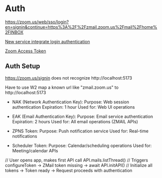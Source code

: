 # Auth

https://zoom.us/web/sso/login?en=signin&continue=https%3A%2F%2Fzmail.zoom.us%2Fmail%2Fhome%2FINBOX

[New service integrate login authentication](https://zoomvideo.atlassian.net/wiki/spaces/ZW/pages/2971539884/New+service+integrate+login+authentication)

[Zoom Access Token](https://zoomvideo.atlassian.net/wiki/spaces/SDKPlatform/pages/2359099527/ZAK+Token)

## Auth Setup

https://zoom.us/signin does not recognize http://localhost:5173

Have to use W2 map a known url like "zmail.zoom.us" to http://localhost:5173

- NAK (Network Authentication Key):
  Purpose: Web session authentication
  Expiration: 1 hour
  Used for: Web UI operations

- EAK (Email Authentication Key):
  Purpose: Email service authentication
  Expiration: 2 hours
  Used for: All email operations (ZMAIL APIs)

- ZPNS Token:
  Purpose: Push notification service
  Used for: Real-time notifications

- Scheduler Token:
  Purpose: Calendar/scheduling operations
  Used for: Meeting/calendar APIs

// User opens app, makes first API call
API.mails.listThread() // Triggers configureToken
→ ZMail token missing
→ await API.initAPI() // Initialize all tokens
→ Token ready
→ Request proceeds with authentication
